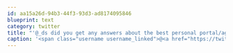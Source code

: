 ```yaml
---
id: aa15a26d-94b3-44f3-93d3-ad8174095846
blueprint: text
category: twitter
title: "'@_ds did you get any answers about the best personal portal/aggregator?  Should we build one then open source it?"
caption: '<span class="username username_linked">@<a href="https://twitter.com/_ds" title="Dustin Senos">_ds</a></span> did you get any answers about the best personal portal/aggregator?  Should we build one then open source it?'
---
```

